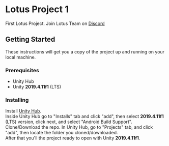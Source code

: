 # Lotus Project 1

First Lotus Project. Join Lotus Team on [Discord](https://discord.gg/kdfxXx)

## Getting Started
These instructions will get you a copy of the project up and running on your local machine.

### Prerequisites

* Unity Hub
* Unity **2019.4.11f1** (LTS)


### Installing

Install [Unity Hub](https://unity3d.com/es/get-unity/download).  
Inside Unity Hub go to "Installs" tab and click "add", then select **2019.4.11f1** (LTS) version, click next, and select "Android Build Support".  
Clone/Download the repo. In Unity Hub, go to "Projects" tab, and click "add", then locate the folder you cloned/downloaded.  
After that you'll the project ready to open with Unity **2019.4.11f1**.  

